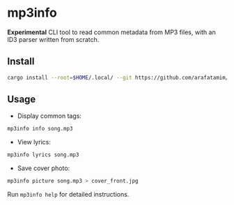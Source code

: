 # mp3info

**Experimental** CLI tool to read common metadata from MP3 files, with an ID3 parser written from scratch.

## Install
```sh
cargo install --root=$HOME/.local/ --git https://github.com/arafatamim/mp3info
```

## Usage

- Display common tags:
```sh
mp3info info song.mp3
```

- View lyrics:
```sh
mp3info lyrics song.mp3
```

- Save cover photo:
```sh
mp3info picture song.mp3 > cover_front.jpg
```

Run `mp3info help` for detailed instructions.
